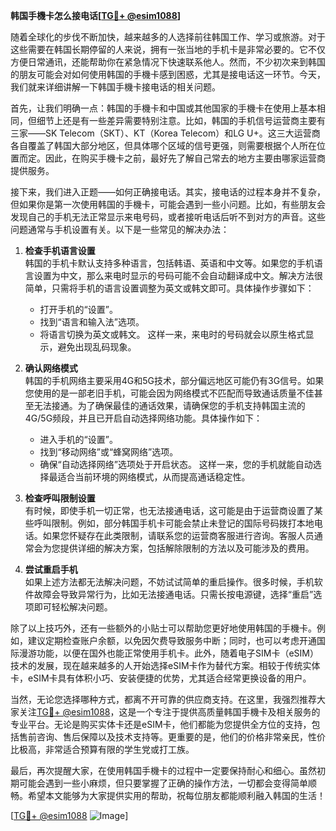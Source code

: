 **韩国手機卡怎么接电话[[TG💪+ @esim1088](https://t.me/s/esim1088)]**

随着全球化的步伐不断加快，越来越多的人选择前往韩国工作、学习或旅游。对于这些需要在韩国长期停留的人来说，拥有一张当地的手机卡是非常必要的。它不仅方便日常通讯，还能帮助你在紧急情况下快速联系他人。然而，不少初次来到韩国的朋友可能会对如何使用韩国的手機卡感到困惑，尤其是接电话这一环节。今天，我们就来详细讲解一下韩国手機卡接电话的相关问题。

首先，让我们明确一点：韩国的手機卡和中国或其他国家的手機卡在使用上基本相同，但细节上还是有一些差异需要特别注意。比如，韩国的手机信号运营商主要有三家——SK Telecom（SKT）、KT（Korea Telecom）和LG U+。这三大运营商各自覆盖了韩国大部分地区，但具体哪个区域的信号更强，则需要根据个人所在位置而定。因此，在购买手機卡之前，最好先了解自己常去的地方主要由哪家运营商提供服务。

接下来，我们进入正题——如何正确接电话。其实，接电话的过程本身并不复杂，但如果你是第一次使用韩国的手機卡，可能会遇到一些小问题。比如，有些朋友会发现自己的手机无法正常显示来电号码，或者接听电话后听不到对方的声音。这些问题通常与手机设置有关。以下是一些常见的解决办法：

1. **检查手机语言设置**  
   韩国的手机卡默认支持多种语言，包括韩语、英语和中文等。如果您的手机语言设置为中文，那么来电时显示的号码可能不会自动翻译成中文。解决方法很简单，只需将手机的语言设置调整为英文或韩文即可。具体操作步骤如下：
   - 打开手机的“设置”。
   - 找到“语言和输入法”选项。
   - 将语言切换为英文或韩文。
   这样一来，来电时的号码就会以原生格式显示，避免出现乱码现象。

2. **确认网络模式**  
   韩国的手机网络主要采用4G和5G技术，部分偏远地区可能仍有3G信号。如果您使用的是一部老旧手机，可能会因为网络模式不匹配而导致通话质量不佳甚至无法接通。为了确保最佳的通话效果，请确保您的手机支持韩国主流的4G/5G频段，并且已开启自动选择网络功能。具体操作如下：
   - 进入手机的“设置”。
   - 找到“移动网络”或“蜂窝网络”选项。
   - 确保“自动选择网络”选项处于开启状态。
   这样一来，您的手机就能自动选择最适合当前环境的网络模式，从而提高通话稳定性。

3. **检查呼叫限制设置**  
   有时候，即使手机一切正常，也无法接通电话，这可能是由于运营商设置了某些呼叫限制。例如，部分韩国手机卡可能会禁止未登记的国际号码拨打本地电话。如果您怀疑存在此类限制，请联系您的运营商客服进行咨询。客服人员通常会为您提供详细的解决方案，包括解除限制的方法以及可能涉及的费用。

4. **尝试重启手机**  
   如果上述方法都无法解决问题，不妨试试简单的重启操作。很多时候，手机软件故障会导致异常行为，比如无法接通电话。只需长按电源键，选择“重启”选项即可轻松解决问题。

除了以上技巧外，还有一些额外的小贴士可以帮助您更好地使用韩国的手機卡。例如，建议定期检查账户余额，以免因欠费导致服务中断；同时，也可以考虑开通国际漫游功能，以便在国外也能正常使用手机卡。此外，随着电子SIM卡（eSIM）技术的发展，现在越来越多的人开始选择eSIM卡作为替代方案。相较于传统实体卡，eSIM卡具有体积小巧、安装便捷的优势，尤其适合经常更换设备的用户。

当然，无论您选择哪种方式，都离不开可靠的供应商支持。在这里，我强烈推荐大家关注[TG💪+ @esim1088](https://t.me/s/esim1088)，这是一个专注于提供高质量韩国手機卡及相关服务的专业平台。无论是购买实体卡还是eSIM卡，他们都能为您提供全方位的支持，包括售前咨询、售后保障以及技术支持等。更重要的是，他们的价格非常亲民，性价比极高，非常适合预算有限的学生党或打工族。

最后，再次提醒大家，在使用韩国手機卡的过程中一定要保持耐心和细心。虽然初期可能会遇到一些小麻烦，但只要掌握了正确的操作方法，一切都会变得简单顺畅。希望本文能够为大家提供实用的帮助，祝每位朋友都能顺利融入韩国的生活！

[[TG💪+ @esim1088](https://t.me/s/esim1088) ![Image](https://i.postimg.cc/4NQfJmqS/Snipaste-2025-05-13-00-14-12.png)]